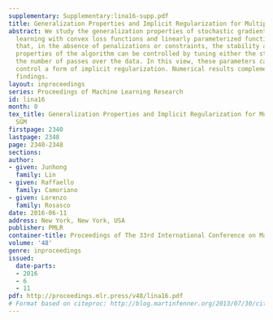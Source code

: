 ```yaml
---
supplementary: Supplementary:lina16-supp.pdf
title: Generalization Properties and Implicit Regularization for Multiple Passes SGM
abstract: We study the generalization properties of stochastic gradient methods for
  learning with convex loss functions and linearly parameterized functions. We show
  that, in the absence of penalizations or constraints, the stability and approximation
  properties of the algorithm can be controlled by tuning either the step-size or
  the number of passes over the data. In this view, these parameters can be seen to
  control a form of implicit regularization. Numerical results complement the theoretical
  findings.
layout: inproceedings
series: Proceedings of Machine Learning Research
id: lina16
month: 0
tex_title: Generalization Properties and Implicit Regularization for Multiple Passes
  SGM
firstpage: 2340
lastpage: 2348
page: 2340-2348
sections: 
author:
- given: Junhong
  family: Lin
- given: Raffaello
  family: Camoriano
- given: Lorenzo
  family: Rosasco
date: 2016-06-11
address: New York, New York, USA
publisher: PMLR
container-title: Proceedings of The 33rd International Conference on Machine Learning
volume: '48'
genre: inproceedings
issued:
  date-parts:
  - 2016
  - 6
  - 11
pdf: http://proceedings.mlr.press/v48/lina16.pdf
# Format based on citeproc: http://blog.martinfenner.org/2013/07/30/citeproc-yaml-for-bibliographies/
---
```

